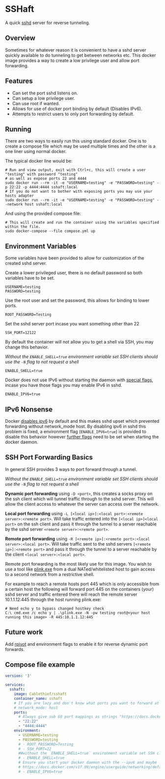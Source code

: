 # SSHaft

A quick [sshd](https://www.openssh.com/) server for reverse tunneling.

## Overview

Sometimes for whatever reason it is convenient to have a sshd server quickly available to do tunneling to get between networks etc. This docker image provides a way to create a low privilege user and allow port forwarding.

## Features

 - Can set the port sshd listens on.
 - Can setup a low privilege user.
 - Can use root if wanted. 
 - Allows for use of docker port binding by default (Disables IPv6). 
 - Attempts to restrict users to only port forwarding by default.  

## Running

There are two ways to easily run this using standard docker. One is to create a compose file which may be used multiple times and the other is a one liner using normal docker. 

The typical docker line would be:

```
# Run and view output, exit with Ctrl+c, this will create a user "testing" with password "testing" 
# as well as expose ports 22 and 4444
sudo docker run --rm -it -e "USERNAME=testing" -e "PASSWORD=testing" -p 22:22 -p 4444:4444 sshaft:local
# If you do not want to bother with exposing ports you may use your hosts adapter
sudo docker run --rm -it -e "USERNAME=testing" -e "PASSWORD=testing" --network host sshaft:local
```

And using the provided compose file:

```
# This will create and run the container using the variables specified within the file.
sudo docker-compose --file compose.yml up
```

## Environment Variables

Some variables have been provided to allow for customization of the created sshd server. 

Create a lower privileged user, there is no default password so both variables have to be set. 
```
USERNAME=testing 
PASSWORD=testing 
```

Use the root user and set the password, this allows for binding to lower ports. 
```
ROOT_PASSWORD=Testing
```

Set the sshd server port incase you want something other than 22
```
SSH_PORT=12122
```

By default the container will not allow you to get a shell via SSH, you may change this behavior. 

_Without the `ENABLE_SHELL=true` environment variable set SSH clients should use the `-N` flag to not request a shell_

```
ENABLE_SHELL=true
```

Docker does not use IPv6 without starting the daemon with [special flags](https://docs.docker.com/v17.09/engine/userguide/networking/default_network/ipv6/#how-ipv6-works-on-docker), incase you have those flags you may enable IPv6 in sshd.
```
ENABLE_IPV6=true
```

## IPv6 Nonsense 

Docker [disables ipv6](https://docs.docker.com/v17.09/engine/userguide/networking/default_network/ipv6/) by default and this makes sshd upset which prevented forwarding without network_mode host. By disabling ipv6 in sshd this problem is fixed, a environment flag (`ENABLE_IPV6=true`) is provided to disable this behavior however [further flags](https://docs.docker.com/v17.09/engine/userguide/networking/default_network/ipv6/#how-ipv6-works-on-docker) need to be set when starting the docker daemon.


## SSH Port Forwarding Basics

In general SSH provides 3 ways to port forward through a tunnel. 

_Without the `ENABLE_SHELL=true` environment variable set SSH clients should use the `-N` flag to not request a shell_

**Dynamic port forwarding** using `-D <port>`, this creates a socks proxy on the ssh client which will tunnel traffic through to the sshd server. This will allow the client access to whatever the server can access over the network.

**Local port forwarding** using `-L [<local ip>]:<local port>:<remote server>:<remote port>`. Will take traffic entered into the `[<local ip>]<local port>` on the ssh client and pass it through the tunnel to a server reachable by the sshd server `<remote server>:<remote port>`.

**Remote port forwarding** using `-R [<remote ip>]:<remote port>:<local server>:<local port>`. Will take traffic sent to the sshd servers `[<remote ip>]:<remote port>` and pass it through the tunnel to a server reachable by the client `<local server>:<local port>`. 

Remote port forwarding is the most likely use for this image. You wish to use a tool like [plink.exe](https://www.chiark.greenend.org.uk/~sgtatham/putty/latest.html) from a dual NATed/whitelisted host to gain access to a second network from a restrictive shell.

For example to reach a remote hosts port 445 which is only accessible from a certain host the following will forward port 445 on the containers (your) sshd server and traffic entered there will reach the remote server 10.1.1.12:445 through the host running plink.exe:

```
# Need echo y to bypass changed hostkey check
C:\ cmd.exe /c echo y | .\plink.exe -N -pw testing root@<your host running this image> -R 445:10.1.1.12:445
```

## Future work

Add [rpivot](https://github.com/klsecservices/rpivot) and environment flags to enable it for reverse dynamic port forwards. 

## Compose file example

```yaml
version: '3'

services:
  sshaft:
    image: Cablethief/sshaft
    container_name: sshaft
    # If you are lazy and don't know what ports you want to forward at the moment.
    # network_mode: host
    ports:
      # Always give sub 60 port mappings as strings "https://docs.docker.com/compose/compose-file/"
      - "22:22"
      - "4444:4444"
    environment:
      - USERNAME=testing 
      - PASSWORD=testing 
      # - ROOT_PASSWORD=Testing 
      # - SSH_PORT=22
      #Wwithout the `ENABLE_SHELL=true` environment variable set SSH clients should use the `-N` flag to not request a shell
      # - ENABLE_SHELL=true
      # Ensure you start your docker daemon with the --ipv6 and maybe --fixed-cidr-v6
      # https://docs.docker.com/v17.09/engine/userguide/networking/default_network/ipv6/#how-ipv6-works-on-docker
      # - ENABLE_IPV6=true
```

